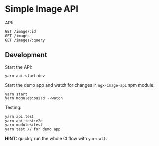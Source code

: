 # Simple Image API

API:
```
GET /image/:id
GET /images
GET /images/:query
```

## Development

Start the API:
```
yarn api:start:dev
```

Start the demo app and watch for changes in `ngx-image-api` npm module:
```
yarn start
yarn modules:build --watch
```

Testing:
```
yarn api:test
yarn api:test:e2e
yarn modules:test
yarn test // for demo app
```

**HINT:** quickly run the whole CI flow with `yarn all`.
